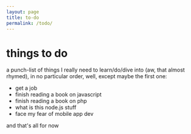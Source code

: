 ```yaml
---
layout: page
title: to-do
permalink: /todo/
---
```


things to do
===

a punch-list of things I really need to learn/do/dive into (aw, that almost rhymed), in no particular order, well, except maybe the first one:

* get a job
* finish reading a book on javascript
* finish reading a book on php
* what is this node.js stuff
* face my fear of mobile app dev

and that's all for now

